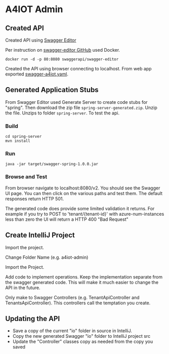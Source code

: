# A4IOT Admin 

## Created API 

Created API using [Swagger Editor](https://swagger.io/tools/swagger-editor/)

Per instruction on [swagger-editor GitHub](https://github.com/swagger-api/swagger-editor) used Docker.

```
docker run -d -p 80:8080 swaggerapi/swagger-editor
```

Created the API using browser connecting to localhost.  From web app exported [swagger-a4iot.yaml](./swagger-a4iot.yaml).


## Generated Application Stubs

From Swagger Editor used Generate Server to create code stubs for "spring".  Then download the zip file ```spring-server-generated.zip```. Unzip the file.  Unzips to folder `spring-server`.  To test the api.


### Build
```
cd spring-server
mvn install
```

### Run
```
java -jar target/swagger-spring-1.0.0.jar
```

### Browse and Test

From browser navigate to localhost:8080/v2.  You should see the Swagger UI page.  You can then click on the various paths and test them.  The default responses return HTTP 501.  

The generated code does provide some limited validation it returns. For example if you try to POST to 'tenant/{tenant-id}' with azure-num-instances less than zero the UI will return a HTTP 400 "Bad Request"

## Create IntelliJ Project

Import the project.

Change Folder Name (e.g. a4iot-admin)

Import the Project.

Add code to implement operations.  Keep the implementation separate from the swagger generated code. This will make it much easier to change the API in the future.

Only make to Swagger Controllers (e.g. TenantApiController and TenantsApiController).  This controllers call the temptation you create.  

## Updating the API

- Save a copy of the current "io" folder in source in IntelliJ.  
- Copy the new generated Swagger "io" folder to IntelliJ project src 
- Update the "Controller" classes copy as needed from the copy you saved











